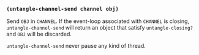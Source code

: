 
### `(untangle-channel-send channel obj)`

Send `OBJ` in `CHANNEL`. If the event-loop associated with `CHANNEL`
is closing, `untangle-channel-send` will return an object that satisfy
`untangle-closing?` and `OBJ` will be discarded.

`untangle-channel-send` never pause any kind of thread.
